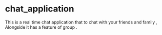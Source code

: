 # chat_application
This is a real time chat application that to chat with your friends and family  , Alongside it has a feature of group .
